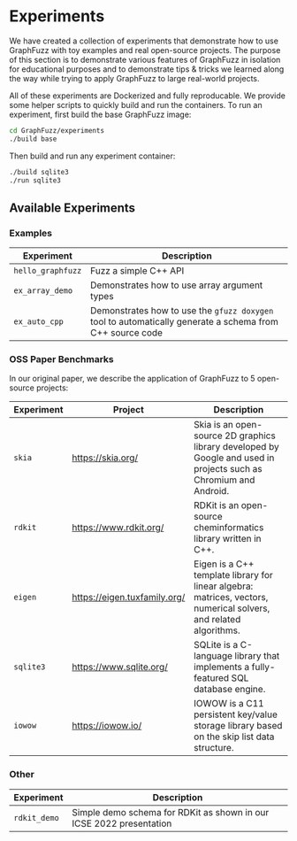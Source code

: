 
# Experiments

We have created a collection of experiments that demonstrate how to use GraphFuzz with toy examples and real open-source projects. The purpose of this section is to demonstrate various features of GraphFuzz in isolation for educational purposes and to demonstrate tips & tricks we learned along the way while trying to apply GraphFuzz to large real-world projects.

All of these experiments are Dockerized and fully reproducable. We provide some helper scripts to quickly build and run the containers. To run an experiment, first build the base GraphFuzz image:

```bash
cd GraphFuzz/experiments
./build base
```

Then build and run any experiment container:

```bash
./build sqlite3
./run sqlite3
```

## Available Experiments

### Examples

| Experiment | Description |
| --- | --- |
| `hello_graphfuzz` | Fuzz a simple C++ API |
| `ex_array_demo` | Demonstrates how to use array argument types |
| `ex_auto_cpp` | Demonstrates how to use the `gfuzz doxygen` tool to automatically generate a schema from C++ source code |

### OSS Paper Benchmarks

In our original paper, we describe the application of GraphFuzz to 5 open-source projects:

| Experiment | Project | Description |
| --- | --- | --- |
| `skia` | https://skia.org/ | Skia is an open-source 2D graphics library developed by Google and used in projects such as Chromium and Android. |
| `rdkit` | https://www.rdkit.org/ | RDKit is an open-source cheminformatics library written in C++. |
| `eigen` | https://eigen.tuxfamily.org/ | Eigen is a C++ template library for linear algebra: matrices, vectors, numerical solvers, and related algorithms. |
| `sqlite3` | https://www.sqlite.org/ | SQLite is a C-language library that implements a fully-featured SQL database engine. |
| `iowow` | https://iowow.io/ | IOWOW is a C11 persistent key/value storage library based on the skip list data structure. |

### Other

| Experiment | Description |
| --- | --- |
| `rdkit_demo` | Simple demo schema for RDKit as shown in our ICSE 2022 presentation |

